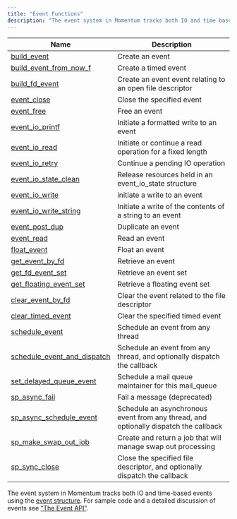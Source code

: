 ```yaml
---
title: "Event Functions"
description: "The event system in Momentum tracks both IO and time based events using the event structure For sample code and a detailed discussion of events see Section 1 3 3 The Event API..."
---
```



| Name                                                                                                                  | Description                                                                          |
|-----------------------------------------------------------------------------------------------------------------------|--------------------------------------------------------------------------------------|
| [build_event](/momentum/3/3-api/apis-build-event)                                 | Create an event                                                                      |
| [build_event_from_now_f](/momentum/3/3-api/apis-build-event-from-now-f)           | Create a timed event                                                                 |
| [build_fd_event](/momentum/3/3-api/apis-build-fd-event)                           | Create an event event relating to an open file descriptor                            |
| [event_close](/momentum/3/3-api/apis-event-close)                                 | Close the specified event                                                            |
| [event_free](/momentum/3/3-api/apis-event-free)                                   | Free an event                                                                        |
| [event_io_printf](/momentum/3/3-api/apis-event-io-printf)                         | Initiate a formatted write to an event                                               |
| [event_io_read](/momentum/3/3-api/apis-event-io-read)                             | Initiate or continue a read operation for a fixed length                             |
| [event_io_retry](/momentum/3/3-api/apis-event-io-retry)                           | Continue a pending IO operation                                                      |
| [event_io_state_clean](/momentum/3/3-api/apis-event-io-state-clean)               | Release resources held in an event_io_state structure                                |
| [event_io_write](/momentum/3/3-api/apis-event-io-write)                           | initiate a write to an event                                                         |
| [event_io_write_string](/momentum/3/3-api/apis-event-io-write-string)             | Initiate a write of the contents of a string to an event                             |
| [event_post_dup](/momentum/3/3-api/apis-event-post-dup)                           | Duplicate an event                                                                   |
| [event_read](/momentum/3/3-api/apis-event-read)                                   | Read an event                                                                        |
| [float_event](/momentum/3/3-api/apis-float-event)                                 | Float an event                                                                       |
| [get_event_by_fd](/momentum/3/3-api/apis-get-event-by-fd)                         | Retrieve an event                                                                    |
| [get_fd_event_set](/momentum/3/3-api/apis-get-fd-event-set)                       | Retrieve an event set                                                                |
| [get_floating_event_set](/momentum/3/3-api/apis-get-floating-event-set)           | Retrieve a floating event set                                                        |
| [clear_event_by_fd](/momentum/3/3-api/apis-clear-event-by-fd)                     | Clear the event related to the file descriptor                                       |
| [clear_timed_event](/momentum/3/3-api/apis-clear-timed-event)                     | Clear the specified timed event                                                      |
| [schedule_event](/momentum/3/3-api/apis-schedule-event)                           | Schedule an event from any thread                                                    |
| [schedule_event_and_dispatch](/momentum/3/3-api/apis-schedule-event-and-dispatch) | Schedule an event from any thread, and optionally dispatch the callback              |
| [set_delayed_queue_event](/momentum/3/3-api/apis-set-delayed-queue-event)         | Schedule a mail queue maintainer for this mail_queue                                 |
| [sp_async_fail](/momentum/3/3-api/apis-sp-async-fail)                             | Fail a message (deprecated)                                                          |
| [sp_async_schedule_event](/momentum/3/3-api/apis-sp-async-schedule-event)         | Schedule an asynchronous event from any thread, and optionally dispatch the callback |
| [sp_make_swap_out_job](/momentum/3/3-api/apis-sp-make-swap-out-job)               | Create and return a job that will manage swap out processing                         |
| [sp_sync_close](/momentum/3/3-api/apis-sp-sync-close)                             | Close the specified file descriptor, and optionally dispatch the callback            |

The event system in Momentum tracks both IO and time-based events using the [event structure](/momentum/3/3-api/structs-event). For sample code and a detailed discussion of events see [“The Event API”](/momentum/3/3-api/arch-primary-apis#arch.event).